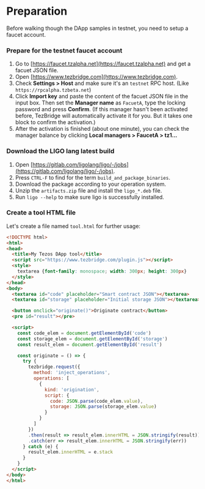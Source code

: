 # Preparation
Before walking though the DApp samples in testnet, you need to setup a faucet account.


### Prepare for the testnet faucet account
1. Go to [https://faucet.tzalpha.net](https://faucet.tzalpha.net) and get a facuet JSON file.
2. Open [https://www.tezbridge.com](https://www.tezbridge.com).
3. Check **Settings > Host** and make sure it's an `testnet` RPC host. (Like `https://rpcalpha.tzbeta.net`)
4. Click **Import key** and paste the content of the facuet JSON file in the input box. Then set the **Manager name** as `FacuetA`, type the locking password and press **Confirm**. (If this manager hasn't been activated before, TezBridge will automatically activate it for you. But it takes one block to confirm the activation.)
5. After the activation is finished (about one minute), you can check the manager balance by clicking **Local managers > FaucetA > tz1...**

### Download the LIGO lang latest build
1. Open [https://gitlab.com/ligolang/ligo/-/jobs](https://gitlab.com/ligolang/ligo/-/jobs).
2. Press `CTRL-F` to find for the term `build_and_package_binaries`.
3. Download the package according to your operation system.
4. Unzip the `artifacts.zip` file and install the `ligo_*.deb` file.
5. Run `ligo --help` to make sure ligo is successfully installed.
 
### Create a tool HTML file
Let's create a file named `tool.html` for further usage:
```html
<!DOCTYPE html>
<html>
<head>
  <title>My Tezos DApp tool</title>
  <script src="https://www.tezbridge.com/plugin.js"></script>
  <style>
    textarea {font-family: monospace; width: 300px; height: 300px}
  </style>
</head>
<body>
  <textarea id="code" placeholder="Smart contract JSON"></textarea>
  <textarea id="storage" placeholder="Initial storage JSON"></textarea>

  <button onclick="originate()">Originate contract</button>
  <pre id="result"></pre>

  <script>
    const code_elem = document.getElementById('code')
    const storage_elem = document.getElementById('storage')
    const result_elem = document.getElementById('result')

    const originate = () => {
      try {
        tezbridge.request({
          method: 'inject_operations',
          operations: [
            {
              kind: 'origination',
              script: {
                code: JSON.parse(code_elem.value),
                storage: JSON.parse(storage_elem.value)
              }
            }
          ]
        })
        .then(result => result_elem.innerHTML = JSON.stringify(result))
        .catch(err => result_elem.innerHTML = JSON.stringify(err))
      } catch (e) {
        result_elem.innerHTML = e.stack
      }
    }
  </script>
</body>
</html>
```


